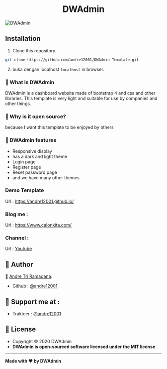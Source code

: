 <h1 align="center">DWAdmin</h1>


![DWAdmin](https://raw.githubusercontent.com/andre12001/DWAdmin-Template/main/example.jpg?raw=true)

## Installation
1. Clone this repository.
```bash
git clone https://github.com/andre12001/DWAdmin-Template.git
```
2. buka dengan localhost ```localhost``` in browser.


### 🤔 What Is DWAdmin
DWAdmin is a dashboard website made of bootstrap 4 and css and other libraries. This template is very light and suitable for use by companies and other things.


### 🎉 Why is it open source?
because I want this template to be enjoyed by others


### 🤨 DWAdmin features

- Responsive display
- has a dark and light theme
- Login page
- Register page
- Reset password page
- and we have many other themes

### Demo Template
Url : https://andre12001.github.io/

### Blog me : 
Url : https://www.calonkita.com/

### Channel : 
Url : <a href="https://www.youtube.com/channel/UCDzN3CzrBwdCG-QXEp6u23Q?sub_confirmation=1"> Youtube</a>

## 🧑 Author

👤 <a href="https://www.facebook.com/andre123.co.id/">Andre Tri Ramadana</a>.
- Github : <a href="https://github.com/andre12001"> @andre12001</a>

## 🧑 Support me at : 

- Trakteer : <a href="https://trakteer.id/andre12001"> @andre12001</a>

## 📝 License
- Copyright © 2020 DWAdmin
- **DWAdmin is open-sourced software licensed under the MIT license**


------------
**Made with ❤️ by DWAdmin**

